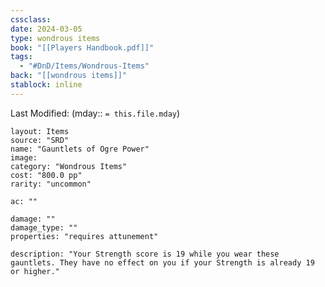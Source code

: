 ```yaml
---
cssclass: 
date: 2024-03-05
type: wondrous items
book: "[[Players Handbook.pdf]]"
tags:
  - "#DnD/Items/Wondrous-Items"
back: "[[wondrous items]]"
stablock: inline
---
```

Last Modified: (mday:: `= this.file.mday`)


```statblock
layout: Items
source: "SRD"
name: "Gauntlets of Ogre Power"
image: 
category: "Wondrous Items"
cost: "800.0 pp"
rarity: "uncommon"

ac: ""

damage: ""
damage_type: ""
properties: "requires attunement"

description: "Your Strength score is 19 while you wear these gauntlets. They have no effect on you if your Strength is already 19 or higher."
```